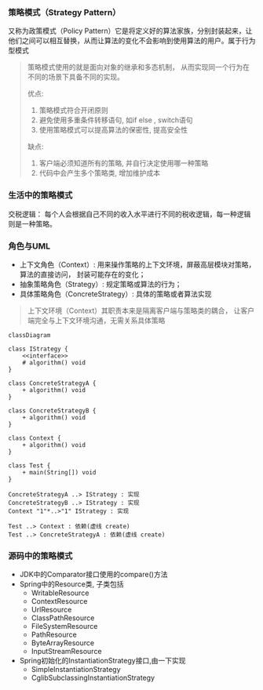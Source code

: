 ### 策略模式（Strategy Pattern）

又称为政策模式（Policy Pattern）它是将定义好的算法家族，分别封装起来，让他们之间可以相互替换，从而让算法的变化不会影响到使用算法的用户。属于行为型模式

> 策略模式使用的就是面向对象的继承和多态机制， 从而实现同一个行为在不同的场景下具备不同的实现。
>
> 优点:
>
> 	1. 策略模式符合开闭原则
>  	2. 避免使用多重条件转移语句, 如if else , switch语句
>  	3. 使用策略模式可以提高算法的保密性, 提高安全性
>
> 缺点:
>
> 	1. 客户端必须知道所有的策略, 并自行决定使用哪一种策略
>  	2. 代码中会产生多个策略类, 增加维护成本

### 生活中的策略模式

交税逻辑： 每个人会根据自己不同的收入水平进行不同的税收逻辑，每一种逻辑则是一种策略。

### 角色与UML

* 上下文角色（Context）: 用来操作策略的上下文环境，屏蔽高层模块对策略，算法的直接访问， 封装可能存在的变化；
* 抽象策略角色（Strategy）: 规定策略或算法的行为；
* 具体策略角色（ConcreteStrategy）: 具体的策略或者算法实现

> 上下文环境（Context）其职责本来是隔离客户端与策略类的耦合， 让客户端完全与上下文环境沟通，无需关系具体策略

```mermaid
classDiagram

class IStrategy {
	<<interface>>
	# algorithm() void
}

class ConcreteStrategyA {
	+ algorithm() void
}

class ConcreteStrategyB {
	+ algorithm() void
}

class Context {
	+ algorithm() void
}

class Test {
	+ main(String[]) void
}

ConcreteStrategyA ..> IStrategy : 实现 
ConcreteStrategyB ..> IStrategy : 实现 
Context "1"*..>"1" IStrategy : 实现 

Test ..> Context : 依赖(虚线 create)
Test ..> ConcreteStrategyA : 依赖(虚线 create)

```

### 源码中的策略模式

* JDK中的Comparator接口使用的compare()方法
* Spring中的Resource类, 子类包括
    * WritableResource
    * ContextResource
    * UrlResource
    * ClassPathResource
    * FileSystemResource
    * PathResource
    * ByteArrayResource
    * InputStreamResource
* Spring初始化的InstantiationStrategy接口,由一下实现
    * SimpleInstantiationStrategy
    * CglibSubclassingInstantiationStrategy

